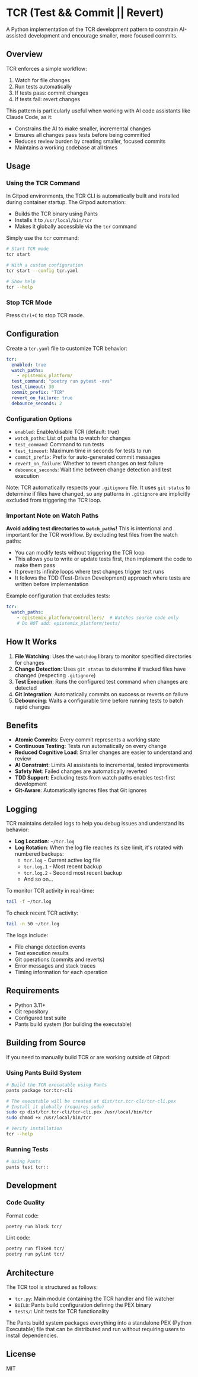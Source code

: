 # TCR (Test && Commit || Revert)

A Python implementation of the TCR development pattern to constrain AI-assisted development and encourage smaller, more focused commits.

## Overview

TCR enforces a simple workflow:
1. Watch for file changes
2. Run tests automatically
3. If tests pass: commit changes
4. If tests fail: revert changes

This pattern is particularly useful when working with AI code assistants like Claude Code, as it:
- Constrains the AI to make smaller, incremental changes
- Ensures all changes pass tests before being committed
- Reduces review burden by creating smaller, focused commits
- Maintains a working codebase at all times

## Usage

### Using the TCR Command

In Gitpod environments, the TCR CLI is automatically built and installed during container startup. The Gitpod automation:
- Builds the TCR binary using Pants
- Installs it to `/usr/local/bin/tcr`
- Makes it globally accessible via the `tcr` command

Simply use the `tcr` command:
```bash
# Start TCR mode
tcr start

# With a custom configuration
tcr start --config tcr.yaml

# Show help
tcr --help
```

### Stop TCR Mode

Press `Ctrl+C` to stop TCR mode.

## Configuration

Create a `tcr.yaml` file to customize TCR behavior:

```yaml
tcr:
  enabled: true
  watch_paths:
    - epistemix_platform/
  test_command: "poetry run pytest -xvs"
  test_timeout: 30
  commit_prefix: "TCR"
  revert_on_failure: true
  debounce_seconds: 2
```

### Configuration Options

- `enabled`: Enable/disable TCR (default: true)
- `watch_paths`: List of paths to watch for changes
- `test_command`: Command to run tests
- `test_timeout`: Maximum time in seconds for tests to run
- `commit_prefix`: Prefix for auto-generated commit messages
- `revert_on_failure`: Whether to revert changes on test failure
- `debounce_seconds`: Wait time between change detection and test execution

Note: TCR automatically respects your `.gitignore` file. It uses `git status` to determine if files have changed, so any patterns in `.gitignore` are implicitly excluded from triggering the TCR loop.

### Important Note on Watch Paths

**Avoid adding test directories to `watch_paths`!** This is intentional and important for the TCR workflow. By excluding test files from the watch paths:
- You can modify tests without triggering the TCR loop
- This allows you to write or update tests first, then implement the code to make them pass
- It prevents infinite loops where test changes trigger test runs
- It follows the TDD (Test-Driven Development) approach where tests are written before implementation

Example configuration that excludes tests:
```yaml
tcr:
  watch_paths:
    - epistemix_platform/controllers/  # Watches source code only
    # Do NOT add: epistemix_platform/tests/
```

## How It Works

1. **File Watching**: Uses the `watchdog` library to monitor specified directories for changes
2. **Change Detection**: Uses `git status` to determine if tracked files have changed (respecting `.gitignore`)
3. **Test Execution**: Runs the configured test command when changes are detected
4. **Git Integration**: Automatically commits on success or reverts on failure
5. **Debouncing**: Waits a configurable time before running tests to batch rapid changes

## Benefits

- **Atomic Commits**: Every commit represents a working state
- **Continuous Testing**: Tests run automatically on every change
- **Reduced Cognitive Load**: Smaller changes are easier to understand and review
- **AI Constraint**: Limits AI assistants to incremental, tested improvements
- **Safety Net**: Failed changes are automatically reverted
- **TDD Support**: Excluding tests from watch paths enables test-first development
- **Git-Aware**: Automatically ignores files that Git ignores

## Logging

TCR maintains detailed logs to help you debug issues and understand its behavior:

- **Log Location**: `~/tcr.log`
- **Log Rotation**: When the log file reaches its size limit, it's rotated with numbered backups:
  - `tcr.log` - Current active log file
  - `tcr.log.1` - Most recent backup
  - `tcr.log.2` - Second most recent backup
  - And so on...

To monitor TCR activity in real-time:
```bash
tail -f ~/tcr.log
```

To check recent TCR activity:
```bash
tail -n 50 ~/tcr.log
```

The logs include:
- File change detection events
- Test execution results
- Git operations (commits and reverts)
- Error messages and stack traces
- Timing information for each operation

## Requirements

- Python 3.11+
- Git repository
- Configured test suite
- Pants build system (for building the executable)

## Building from Source

If you need to manually build TCR or are working outside of Gitpod:

### Using Pants Build System

```bash
# Build the TCR executable using Pants
pants package tcr:tcr-cli

# The executable will be created at dist/tcr.tcr-cli/tcr-cli.pex
# Install it globally (requires sudo)
sudo cp dist/tcr.tcr-cli/tcr-cli.pex /usr/local/bin/tcr
sudo chmod +x /usr/local/bin/tcr

# Verify installation
tcr --help
```

### Running Tests

```bash
# Using Pants
pants test tcr::
```

## Development

### Code Quality

Format code:
```bash
poetry run black tcr/
```

Lint code:
```bash
poetry run flake8 tcr/
poetry run pylint tcr/
```

## Architecture

The TCR tool is structured as follows:
- `tcr.py`: Main module containing the TCR handler and file watcher
- `BUILD`: Pants build configuration defining the PEX binary
- `tests/`: Unit tests for TCR functionality

The Pants build system packages everything into a standalone PEX (Python Executable) file that can be distributed and run without requiring users to install dependencies.

## License

MIT
